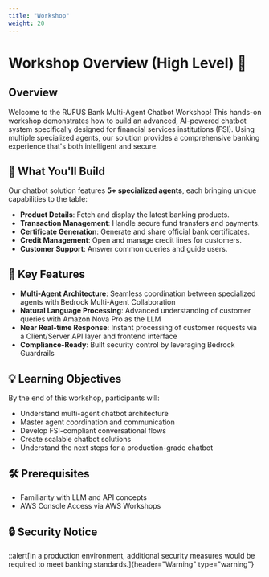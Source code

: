 ```yaml
---
title: "Workshop"
weight: 20
---
```


# Workshop Overview (High Level) 🏦

## Overview

Welcome to the RUFUS Bank Multi-Agent Chatbot Workshop! This hands-on workshop demonstrates how to build an advanced, AI-powered chatbot system specifically designed for financial services institutions (FSI). Using multiple specialized agents, our solution provides a comprehensive banking experience that's both intelligent and secure.

## 🌟 What You'll Build

Our chatbot solution features **5+ specialized agents**, each bringing unique capabilities to the table:

- **Product Details**: Fetch and display the latest banking products.
- **Transaction Management**: Handle secure fund transfers and payments.
- **Certificate Generation**: Generate and share official bank certificates.
- **Credit Management**: Open and manage credit lines for customers.
- **Customer Support**: Answer common queries and guide users.

## 🔑 Key Features

- **Multi-Agent Architecture**: Seamless coordination between specialized agents with Bedrock Multi-Agent Collaboration
- **Natural Language Processing**: Advanced understanding of customer queries with Amazon Nova Pro as the LLM
- **Near Real-time Response**: Instant processing of customer requests via a Client/Server API layer and frontend interface
- **Compliance-Ready**: Built security control by leveraging Bedrock Guardrails

## 💡 Learning Objectives

By the end of this workshop, participants will:

- Understand multi-agent chatbot architecture
- Master agent coordination and communication
- Develop FSI-compliant conversational flows
- Create scalable chatbot solutions
- Understand the next steps for a production-grade chatbot

## 🛠️ Prerequisites

- Familiarity with LLM and API concepts
- AWS Console Access via AWS Workshops

## 🔒 Security Notice

::alert[In a production environment, additional security measures would be required to meet banking standards.]{header="Warning" type="warning"}
